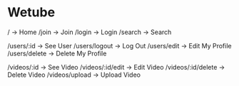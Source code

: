 # Wetube

<!-- gloabl router -->

/ -> Home
/join -> Join
/login -> Login
/search -> Search

<!-- user router -->

/users/:id -> See User
/users/logout -> Log Out
/users/edit -> Edit My Profile
/users/delete -> Delete My Profile

<!-- video router -->

/videos/:id -> See Video
/videos/:id/edit -> Edit Video
/videos/:id/delete -> Delete Video
/videos/upload -> Upload Video
